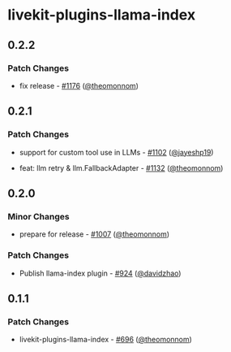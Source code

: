 # livekit-plugins-llama-index

## 0.2.2

### Patch Changes

- fix release - [#1176](https://github.com/livekit/agents/pull/1176) ([@theomonnom](https://github.com/theomonnom))

## 0.2.1

### Patch Changes

- support for custom tool use in LLMs - [#1102](https://github.com/livekit/agents/pull/1102) ([@jayeshp19](https://github.com/jayeshp19))

- feat: llm retry & llm.FallbackAdapter - [#1132](https://github.com/livekit/agents/pull/1132) ([@theomonnom](https://github.com/theomonnom))

## 0.2.0

### Minor Changes

- prepare for release - [#1007](https://github.com/livekit/agents/pull/1007) ([@theomonnom](https://github.com/theomonnom))

### Patch Changes

- Publish llama-index plugin - [#924](https://github.com/livekit/agents/pull/924) ([@davidzhao](https://github.com/davidzhao))

## 0.1.1

### Patch Changes

- livekit-plugins-llama-index - [#696](https://github.com/livekit/agents/pull/696) ([@theomonnom](https://github.com/theomonnom))
